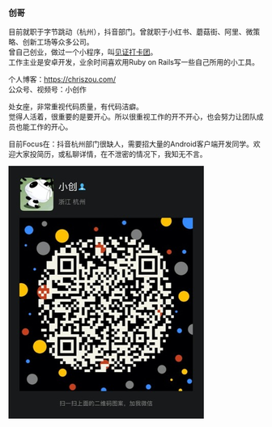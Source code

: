 ### 创哥
目前就职于字节跳动（杭州），抖音部门。曾就职于小红书、蘑菇街、阿里、微策略、创新工场等众多公司。  
曾自己创业，做过一个小程序，叫[见证打卡团](https://weallwitness.com/)。  
工作主业是安卓开发，业余时间喜欢用Ruby on Rails写一些自己所用的小工具。  

个人博客：https://chriszou.com/  
公众号、视频号：小创作  

处女座，非常重视代码质量，有代码洁癖。  
觉得人活着，很重要的是要开心。所以很重视工作的开不开心，也会努力让团队成员也能工作的开心。  

目前Focus在：抖音杭州部门很缺人，需要招大量的Android客户端开发同学。欢迎大家投简历，或私聊详情，在不泄密的情况下，我知无不言。

![](https://raw.githubusercontent.com/ChrisZou/ChrisZou/master/my_wechat_qrcode.jpg)
